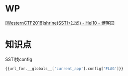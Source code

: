 # WP
[[WesternCTF2018]shrine(SSTI+过滤) - Hel10 - 博客园](https://www.cnblogs.com/HelloCTF/p/13149635.html)
# 知识点
SSTI找config
```php
{{url_for.__globals__['current_app'].config['FLAG']}}
```

